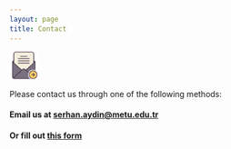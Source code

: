 ```yaml
---
layout: page
title: Contact
---
```


<img src="../figures/email.png" width="50">

Please contact us through one of the following methods:

#### Email us at [serhan.aydin@metu.edu.tr](mailto:serhan.aydin@metu.edu.tr)

#### Or fill out [this form](https://goo.gl/forms/nrqEv1LzeUD4uGLj1)
